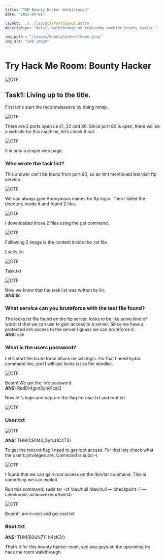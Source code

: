 ```yaml
---
title: "THM Bounty Hacker Walkthrough"
date: "2025-04-01"

layout: ../../layouts/PostLayout.astro
description: "Detail walkthrough on tryhackme machine bounty hacker."

img_path : "/images/Bountyhacker/theme.jpeg"
img_alt: "web image"
---
```


# Try Hack Me Room: Bounty Hacker
![CTF](/images/Bountyhacker/bountyhacker.png)

## Task1: Living up to the title.
First let's start the reconnaissance by doing nmap.

![CTF](/images/Bountyhacker/bhnmap.png)

There are 3 ports open i.e 21, 22 and 80. Since port 80 is open, there will be a website for this machine, let’s check it out.

![CTF](/images/Bountyhacker/bhweb.png)

It is only a simple web page. 

### Who wrote the task list?
This answer can’t be found from port 80, so as hint mentioned lets visit ftp service.

![CTF](/images/Bountyhacker/bhftp.png)

We can always give Anonymous names for ftp login. Then I listed the directory inside it and found 2 files.

![CTF](/images/Bountyhacker/bhls.png)

I downloaded those 2 files using the get command.

![CTF](/images/Bountyhacker/bhget.png)

Following 2 image is the content inside the .txt file

Locks.txt

![CTF](/images/Bountyhacker/bhlocks.png)

Task.txt

![CTF](/images/Bountyhacker/bhtask.png)

Now we know that the task list was written by lin.<br>
<b>ANS:</b>lin




### What service can you bruteforce with the text file found?
The locks.txt file found on the ftp server, looks to be like some kind of wordlist that we can use to gain access to a server. Since we have a protected ssh access to the server I guess we can bruteforce it.<br>
<b>ANS:</b> ssh

### What is the users password?
Let’s start the brute force attack on ssh login. For that I need hydra command line, and I will  use locks.txt as the wordlist.

![CTF](/images/Bountyhacker/bhpass.png)

Boom! We got the lin’s password.<br>
<b>ANS:</b> RedDr4gonSynd1cat3

Now let’s login and capture the flag for user.txt and root.txt

![CTF](/images/Bountyhacker/bhlin.png)

### User.txt

![CTF](/images/Bountyhacker/bhuser.png)

<b>ANS:</b> THM{CR1M3_SyNd1C4T3}

To get the root.txt flag I need to get root access. For that lets check what the user’s privileges are. Command is sudo -l.

![CTF](/images/Bountyhacker/bhsudol.png)

I found that we can gain root access on the /bin/tar command. This is something we can exploit.

Run this command: sudo tar -cf /dev/null /dev/null — checkpoint=1 — checkpoint-action=exec=/bin/sh

![CTF](/images/Bountyhacker/bhroot.png)

Boom! I am in root and got root.txt

### Root.txt
<b>ANS:</b> THM{80UN7Y_h4cK3r}

That’s it for this bounty hacker room, see you guys on the upcoming try hack me room walkthrough. 
